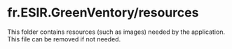 # fr.ESIR.GreenVentory/resources

This folder contains resources (such as images) needed by the application. This file can
be removed if not needed.
